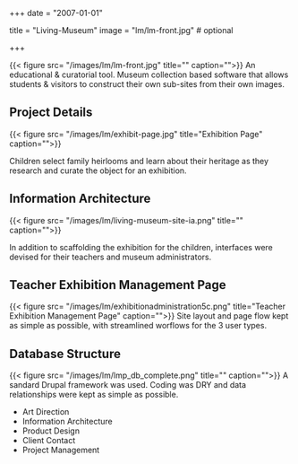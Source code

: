 +++
date = "2007-01-01"

title = "Living-Museum"
image = "lm/lm-front.jpg" # optional

+++

{{< figure src= "/images/lm/lm-front.jpg" title="" caption="">}}
An educational & curatorial tool.  Museum collection based software that allows students & visitors to construct their own sub-sites from their own images.

## Project Details


{{< figure src= "/images/lm/exhibit-page.jpg" title="Exhibition Page" caption="">}}

Children select family heirlooms and learn about their heritage as they research and curate the object for an exhibition.

## Information Architecture

{{< figure src= "/images/lm/living-museum-site-ia.png" title="" caption="">}}

In addition to scaffolding the exhibition for the children, interfaces were devised for their teachers and museum administrators.

## Teacher Exhibition Management Page

{{< figure src= "/images/lm/exhibitionadministration5c.png" title="Teacher Exhibition Management Page" caption="">}}
Site layout and page flow kept as simple as possible, with streamlined worflows for the 3 user types.

## Database Structure

{{< figure src= "/images/lm/lmp_db_complete.png" title="" caption="">}}
A sandard Drupal framework was used. Coding was DRY and data relationships were kept as simple as possible.

* Art Direction
* Information Architecture
* Product Design
* Client Contact
* Project Management